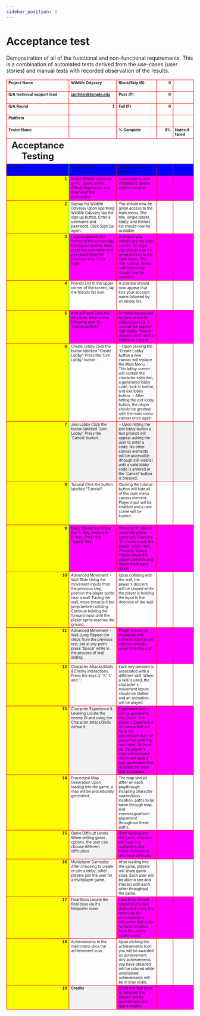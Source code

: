 ```yaml
---
sidebar_position: 3
---
```

# Acceptance test

Demonstration of all of the functional and non-functional requirements. This is a combination of automated tests derived from the use-cases (user stories) and manual tests with recorded observation of the results.

<table cellspacing="0" style="border-collapse: collapse;">
  <tbody>
    <tr>
      <td class="" style="width: 164.25px; height: 31.5px; font-weight: bold; font-size: 10px; vertical-align: top; border-width: 1px; border-style: solid; border-color: rgb(255, 0, 0); text-align: left;">Project Name</td>
      <td class="" style="width: 206.25px; height: 31.5px; font-weight: bold; font-size: 10px; text-align: left; vertical-align: top; border-bottom: 1px solid rgb(255, 0, 0); border-right: 1px solid rgb(255, 0, 0); border-top: 1px solid rgb(255, 0, 0);">Wildlife Odyssey</td>
      <td class="" style="width: 195.75px; height: 31.5px; font-weight: bold; font-size: 10px; text-align: left; vertical-align: top; border-bottom: 1px solid rgb(255, 0, 0); border-right: 1px solid rgb(255, 0, 0); border-top: 1px solid rgb(255, 0, 0);">Block/Skip (B)</td>
      <td class="" style="width: 164.25px; height: 31.5px; font-weight: bold; font-size: 10px; text-align: right; vertical-align: top; border-bottom: 1px solid rgb(255, 0, 0); border-right: 1px solid rgb(255, 0, 0); border-top: 1px solid rgb(255, 0, 0);">0</td>
      <td class="" style="width: 164.25px; height: 31.5px; font-weight: bold; font-size: 10px; vertical-align: top; border-bottom: 1px solid rgb(255, 0, 0); border-right: 1px solid rgb(255, 0, 0); border-top: 1px solid rgb(255, 0, 0);"></td>
    </tr>
    <tr>
      <td class="" style="width: 164.25px; height: 31.5px; font-weight: bold; font-size: 10px; text-align: left; vertical-align: top; border-bottom: 1px solid rgb(255, 0, 0); border-right: 1px solid rgb(255, 0, 0); border-left: 1px solid rgb(255, 0, 0);">Q/A technical support lead</td>
      <td class="" style="width: 206.25px; height: 31.5px; font-weight: bold; font-size: 10px; text-decoration-line: underline; text-align: left; vertical-align: top; border-bottom: 1px solid rgb(255, 0, 0); border-right: 1px solid rgb(255, 0, 0);">ian.tyler@temple.edu</td>
      <td class="" style="width: 195.75px; height: 31.5px; font-weight: bold; font-size: 10px; text-align: left; vertical-align: top; border-bottom: 1px solid rgb(255, 0, 0); border-right: 1px solid rgb(255, 0, 0);">Pass (P)  </td>
      <td class="" style="width: 164.25px; height: 31.5px; font-weight: bold; font-size: 10px; text-align: right; vertical-align: top; border-bottom: 1px solid rgb(255, 0, 0); border-right: 1px solid rgb(255, 0, 0);">0</td>
      <td class="" style="width: 164.25px; height: 31.5px; font-weight: bold; font-size: 10px; vertical-align: top; border-bottom: 1px solid rgb(255, 0, 0); border-right: 1px solid rgb(255, 0, 0);"></td>
    </tr>
    <tr>
      <td class="" style="width: 164.25px; height: 31.5px; font-weight: bold; font-size: 10px; text-align: left; vertical-align: top; border-bottom: 1px solid rgb(255, 0, 0); border-right: 1px solid rgb(255, 0, 0); border-left: 1px solid rgb(255, 0, 0);">Q/A Round</td>
      <td class="" style="width: 206.25px; height: 31.5px; font-weight: bold; font-size: 10px; text-align: right; vertical-align: top; border-bottom: 1px solid rgb(255, 0, 0); border-right: 1px solid rgb(255, 0, 0);">1</td>
      <td class="" style="width: 195.75px; height: 31.5px; font-weight: bold; font-size: 10px; text-align: left; vertical-align: top; border-bottom: 1px solid rgb(255, 0, 0); border-right: 1px solid rgb(255, 0, 0);">Fail (F)</td>
      <td class="" style="width: 164.25px; height: 31.5px; font-weight: bold; font-size: 10px; text-align: right; vertical-align: top; border-bottom: 1px solid rgb(255, 0, 0); border-right: 1px solid rgb(255, 0, 0);">0</td>
      <td class="" style="width: 164.25px; height: 31.5px; font-weight: bold; font-size: 10px; vertical-align: top; border-bottom: 1px solid rgb(255, 0, 0); border-right: 1px solid rgb(255, 0, 0);"></td>
    </tr>
    <tr>
      <td class="" style="width: 164.25px; height: 31.5px; font-weight: bold; font-size: 10px; text-align: left; vertical-align: top; border-bottom: 1px solid rgb(255, 0, 0); border-right: 1px solid rgb(255, 0, 0); border-left: 1px solid rgb(255, 0, 0);">Platform</td>
      <td class="" style="width: 206.25px; height: 31.5px; font-weight: bold; font-size: 10px; vertical-align: top; border-bottom: 1px solid rgb(255, 0, 0); border-right: 1px solid rgb(255, 0, 0);"></td>
      <td class="" style="width: 195.75px; height: 31.5px; font-weight: bold; font-size: 10px; vertical-align: top; border-bottom: 1px solid rgb(255, 0, 0); border-right: 1px solid rgb(255, 0, 0);"></td>
      <td class="" style="width: 164.25px; height: 31.5px; font-weight: bold; font-size: 10px; vertical-align: top; border-bottom: 1px solid rgb(255, 0, 0); border-right: 1px solid rgb(255, 0, 0);"></td>
      <td class="" style="width: 164.25px; height: 31.5px; font-weight: bold; font-size: 10px; vertical-align: top; border-bottom: 1px solid rgb(255, 0, 0); border-right: 1px solid rgb(255, 0, 0);"></td>
    </tr>
    <tr>
      <td class="" style="width: 164.25px; height: 31.5px; font-weight: bold; font-size: 10px; text-align: left; vertical-align: top; border-bottom: 1px solid rgb(255, 0, 0); border-right: 1px solid rgb(255, 0, 0); border-left: 1px solid rgb(255, 0, 0);">Tester Name</td>
      <td class="" style="width: 206.25px; height: 31.5px; font-weight: bold; font-size: 10px; vertical-align: top; border-bottom: 1px solid rgb(255, 0, 0); border-right: 1px solid rgb(255, 0, 0);"></td>
      <td class="" style="width: 195.75px; height: 31.5px; font-weight: bold; font-size: 10px; text-align: left; vertical-align: top; border-bottom: 1px solid rgb(255, 0, 0); border-right: 1px solid rgb(255, 0, 0);">% Complete</td>
      <td class="" style="width: 164.25px; height: 31.5px; font-weight: bold; font-size: 10px; text-align: right; vertical-align: top; border-bottom: 1px solid rgb(255, 0, 0); border-right: 1px solid rgb(255, 0, 0);">0%</td>
      <td class="" style="width: 164.25px; height: 31.5px; font-weight: bold; font-size: 10px; text-align: left; vertical-align: top; border-bottom: 1px solid rgb(255, 0, 0); border-right: 1px solid rgb(255, 0, 0);">Notes if failed</td>
    </tr>
    <tr>
      <td class="" style="width: 164.25px; height: 31.5px; font-weight: bold; font-size: 24px; text-align: center; vertical-align: top; border-bottom: 1px solid rgb(255, 0, 0); border-left: 1px solid rgb(255, 0, 0);">Acceptance Testing</td>
      <td class="" style="width: 206.25px; height: 31.5px; font-weight: bold; font-size: 24px; text-align: center; vertical-align: top; border-bottom: 1px solid rgb(255, 0, 0);"></td>
      <td class="" style="width: 195.75px; height: 31.5px; font-weight: bold; font-size: 24px; text-align: center; vertical-align: top; border-bottom: 1px solid rgb(255, 0, 0);"></td>
      <td class="" style="width: 164.25px; height: 31.5px; font-weight: bold; font-size: 24px; text-align: center; vertical-align: top; border-bottom: 1px solid rgb(255, 0, 0);"></td>
      <td class="" style="width: 164.25px; height: 31.5px; font-weight: bold; font-size: 24px; text-align: center; vertical-align: top; border-bottom: 1px solid rgb(255, 0, 0); border-right: 1px solid rgb(255, 0, 0);"></td>
    </tr>
    <tr>
      <td class="" style="background-color: rgb(0, 0, 255); width: 164.25px; height: 31.5px; font-weight: bold; font-size: 10px; text-align: left; vertical-align: top; border-bottom: 1px solid rgb(255, 0, 0); border-right: 1px solid rgb(0, 255, 0); border-left: 1px solid rgb(255, 0, 0);">Test ID</td>
      <td class="" style="background-color: rgb(0, 0, 255); width: 206.25px; height: 31.5px; font-size: 10px; text-align: left; vertical-align: top; border-bottom: 1px solid rgb(255, 0, 0); border-right: 1px solid rgb(255, 0, 0);">Action/Steps</td>
      <td class="" style="background-color: rgb(0, 0, 255); width: 195.75px; height: 31.5px; font-size: 10px; text-align: left; vertical-align: top; border-bottom: 1px solid rgb(255, 0, 0); border-right: 1px solid rgb(255, 0, 0);">Notes/Expected Result</td>
      <td class="" style="background-color: rgb(0, 0, 255); width: 164.25px; height: 31.5px; font-size: 10px; vertical-align: top; border-bottom: 1px solid rgb(255, 0, 0); border-right: 1px solid rgb(255, 0, 0);"></td>
      <td class="" style="background-color: rgb(0, 0, 255); width: 164.25px; height: 31.5px; font-size: 10px; vertical-align: top; border-bottom: 1px solid rgb(255, 0, 0); border-right: 1px solid rgb(255, 0, 0);"></td>
    </tr>
    <tr>
      <td class="" style="background-color: rgb(255, 255, 0); width: 164.25px; height: 66.75px; font-weight: bold; font-size: 10px; text-align: right; vertical-align: top; border-bottom: 1px solid rgb(255, 0, 0); border-right: 1px solid rgb(0, 255, 0); border-left: 1px solid rgb(255, 0, 0);">1</td>
      <td class="" style="background-color: rgb(255, 0, 255); width: 206.25px; height: 66.75px; font-size: 10px; text-align: left; vertical-align: top; border-bottom: 1px solid rgb(255, 0, 0); border-right: 1px solid rgb(255, 0, 0);">Install Wildlife Odyssey to PC. 
Open up our Github Repository and download the executable.</td>
      <td class="" style="background-color: rgb(255, 0, 255); width: 195.75px; height: 66.75px; font-size: 10px; text-align: left; vertical-align: top; border-bottom: 1px solid rgb(255, 0, 0); border-right: 1px solid rgb(255, 0, 0);">Executable is now installed to device and is runnable.</td>
      <td class="" style="background-color: rgb(255, 0, 255); width: 164.25px; height: 66.75px; font-size: 10px; vertical-align: top; border-bottom: 1px solid rgb(255, 0, 0); border-right: 1px solid rgb(255, 0, 0);"></td>
      <td class="" style="background-color: rgb(255, 0, 255); width: 164.25px; height: 66.75px; font-size: 10px; vertical-align: top; border-bottom: 1px solid rgb(255, 0, 0); border-right: 1px solid rgb(255, 0, 0);"></td>
    </tr>
    <tr>
      <td class="" style="background-color: rgb(255, 255, 0); width: 164.25px; height: 82.5px; font-weight: bold; font-size: 10px; text-align: right; vertical-align: top; border-bottom: 1px solid rgb(255, 0, 0); border-right: 1px solid rgb(0, 255, 0); border-left: 1px solid rgb(255, 0, 0);">2</td>
      <td class="" style="width: 206.25px; height: 82.5px; font-size: 10px; text-align: left; vertical-align: top; border-bottom: 1px solid rgb(255, 0, 0); border-right: 1px solid rgb(255, 0, 0);">Signup for Wildlife Odyssey
Upon openning Wildlife Odyssey tap the sign up button. Enter a username and password. Click Sign Up again.</td>
      <td class="" style="width: 195.75px; height: 82.5px; font-size: 10px; text-align: left; vertical-align: top; border-bottom: 1px solid rgb(255, 0, 0); border-right: 1px solid rgb(255, 0, 0);">You should now be given access to the main menu. The title, single player, lobby, and friends list should now be available.</td>
      <td class="" style="width: 164.25px; height: 82.5px; font-size: 10px; vertical-align: top; border-bottom: 1px solid rgb(255, 0, 0); border-right: 1px solid rgb(255, 0, 0);"></td>
      <td class="" style="width: 164.25px; height: 82.5px; font-size: 10px; vertical-align: top; border-bottom: 1px solid rgb(255, 0, 0); border-right: 1px solid rgb(255, 0, 0);"></td>
    </tr>
    <tr>
      <td class="" style="background-color: rgb(255, 255, 0); width: 164.25px; height: 80.25px; font-weight: bold; font-size: 10px; text-align: right; vertical-align: top; border-bottom: 1px solid rgb(255, 0, 0); border-right: 1px solid rgb(0, 255, 0); border-left: 1px solid rgb(255, 0, 0);">3</td>
      <td class="" style="background-color: rgb(255, 0, 255); width: 206.25px; height: 80.25px; font-size: 10px; text-align: left; vertical-align: top; border-bottom: 1px solid rgb(255, 0, 0); border-right: 1px solid rgb(255, 0, 0);">Login/Logout
In the corner of the screen tap the log out button. Now, enter the username and password from the previous step. Click login.</td>
      <td class="" style="background-color: rgb(255, 0, 255); width: 195.75px; height: 80.25px; font-size: 10px; text-align: left; vertical-align: top; border-bottom: 1px solid rgb(255, 0, 0); border-right: 1px solid rgb(255, 0, 0);">At logout you should see the login screen. On login you should now be given access to the main menu. The title, tutorial, lobby, and friends list should now be available.</td>
      <td class="" style="background-color: rgb(255, 0, 255); width: 164.25px; height: 80.25px; font-size: 10px; vertical-align: top; border-bottom: 1px solid rgb(255, 0, 0); border-right: 1px solid rgb(255, 0, 0);"></td>
      <td class="" style="background-color: rgb(255, 0, 255); width: 164.25px; height: 80.25px; font-size: 10px; vertical-align: top; border-bottom: 1px solid rgb(255, 0, 0); border-right: 1px solid rgb(255, 0, 0);"></td>
    </tr>
    <tr>
      <td class="" style="background-color: rgb(255, 255, 0); width: 164.25px; height: 80.25px; font-weight: bold; font-size: 10px; text-align: right; vertical-align: top; border-bottom: 1px solid rgb(255, 0, 0); border-right: 1px solid rgb(0, 255, 0); border-left: 1px solid rgb(255, 0, 0);">4</td>
      <td class="" style="width: 206.25px; height: 80.25px; font-size: 10px; text-align: left; vertical-align: top; border-bottom: 1px solid rgb(255, 0, 0); border-right: 1px solid rgb(255, 0, 0);">Friends List
In the upper corner of the screen, tap the friends list icon.</td>
      <td class="" style="width: 195.75px; height: 80.25px; font-size: 10px; text-align: left; vertical-align: top; border-bottom: 1px solid rgb(255, 0, 0); border-right: 1px solid rgb(255, 0, 0);">A side bar should now appear that lists your account name followed by an empty list.</td>
      <td class="" style="width: 164.25px; height: 80.25px; font-size: 10px; vertical-align: top; border-bottom: 1px solid rgb(255, 0, 0); border-right: 1px solid rgb(255, 0, 0);"></td>
      <td class="" style="width: 164.25px; height: 80.25px; font-size: 10px; vertical-align: top; border-bottom: 1px solid rgb(255, 0, 0); border-right: 1px solid rgb(255, 0, 0);"></td>
    </tr>
    <tr>
      <td class="" style="background-color: rgb(255, 255, 0); width: 164.25px; height: 80.25px; font-weight: bold; font-size: 10px; text-align: right; vertical-align: top; border-bottom: 1px solid rgb(255, 0, 0); border-right: 1px solid rgb(0, 255, 0); border-left: 1px solid rgb(255, 0, 0);">5</td>
      <td class="" style="background-color: rgb(255, 0, 255); width: 206.25px; height: 80.25px; font-size: 10px; text-align: left; vertical-align: top; border-bottom: 1px solid rgb(255, 0, 0); border-right: 1px solid rgb(255, 0, 0);">Add a Friend
Click the plus icon. Enter in the following user ID: 'Eddyiscool123'
</td>
      <td class="" style="background-color: rgb(255, 0, 255); width: 195.75px; height: 80.25px; font-size: 10px; text-align: left; vertical-align: top; border-bottom: 1px solid rgb(255, 0, 0); border-right: 1px solid rgb(255, 0, 0);">A friend request will be sent to the ID Eddyiscool123. A prompt will appear that states "Friend request sent" with a button to close it.</td>
      <td class="" style="background-color: rgb(255, 0, 255); width: 164.25px; height: 80.25px; font-size: 10px; vertical-align: top; border-bottom: 1px solid rgb(255, 0, 0); border-right: 1px solid rgb(255, 0, 0);"></td>
      <td class="" style="background-color: rgb(255, 0, 255); width: 164.25px; height: 80.25px; font-size: 10px; vertical-align: top; border-bottom: 1px solid rgb(255, 0, 0); border-right: 1px solid rgb(255, 0, 0);"></td>
    </tr>
    <tr>
      <td class="" style="background-color: rgb(255, 255, 0); width: 164.25px; height: 119.25px; font-weight: bold; font-size: 10px; text-align: right; vertical-align: top; border-bottom: 1px solid rgb(255, 0, 0); border-right: 1px solid rgb(0, 255, 0); border-left: 1px solid rgb(255, 0, 0);">6</td>
      <td class="" style="width: 206.25px; height: 119.25px; font-size: 10px; text-align: left; vertical-align: top; border-bottom: 1px solid rgb(255, 0, 0); border-right: 1px solid rgb(255, 0, 0);">Create Lobby
Click the button labelled "Create Lobby"
Press the 'Exit Lobby' button.


</td>
      <td class="" style="width: 195.75px; height: 119.25px; font-size: 10px; text-align: left; vertical-align: top; border-bottom: 1px solid rgb(255, 0, 0); border-right: 1px solid rgb(255, 0, 0);">- Upon clicking the 'Create Lobby' button a new canvas will replace the Main Menu.
- This lobby screen will contain the character selection, a generated lobby code, lock in button, and exit lobby button.
- After hitting the exit lobby button, the player should be greeted with the main menu canvas once again.
</td>
      <td class="" style="width: 164.25px; height: 119.25px; font-size: 10px; vertical-align: top; border-bottom: 1px solid rgb(255, 0, 0); border-right: 1px solid rgb(255, 0, 0);"></td>
      <td class="" style="width: 164.25px; height: 119.25px; font-size: 10px; vertical-align: top; border-bottom: 1px solid rgb(255, 0, 0); border-right: 1px solid rgb(255, 0, 0);"></td>
    </tr>
    <tr>
      <td class="" style="background-color: rgb(255, 255, 0); width: 164.25px; height: 117px; font-weight: bold; font-size: 10px; text-align: right; vertical-align: top; border-bottom: 1px solid rgb(255, 0, 0); border-right: 1px solid rgb(0, 255, 0); border-left: 1px solid rgb(255, 0, 0);">7</td>
      <td class="" style="background-color: rgb(242, 242, 242); width: 206.25px; height: 117px; font-size: 10px; text-align: left; vertical-align: top; border-bottom: 1px solid rgb(255, 0, 0); border-right: 1px solid rgb(255, 0, 0);">Join Lobby
Click the button labelled "Join Lobby"
Press the 'Cancel' button.</td>
      <td class="" style="background-color: rgb(242, 242, 242); width: 195.75px; height: 117px; font-size: 10px; text-align: left; vertical-align: top; border-bottom: 1px solid rgb(255, 0, 0); border-right: 1px solid rgb(255, 0, 0);">- Upon hitting the join lobby button a text prompt will appear asking the user to enter a code. No other canvas elements will be accessible (though still visible) until a valid lobby code is entered or the 'Cancel' button is pressed.</td>
      <td class="" style="background-color: rgb(242, 242, 242); width: 164.25px; height: 117px; font-size: 10px; vertical-align: top; border-bottom: 1px solid rgb(255, 0, 0); border-right: 1px solid rgb(255, 0, 0);"></td>
      <td class="" style="background-color: rgb(242, 242, 242); width: 164.25px; height: 117px; font-size: 10px; vertical-align: top; border-bottom: 1px solid rgb(255, 0, 0); border-right: 1px solid rgb(255, 0, 0);"></td>
    </tr>
    <tr>
      <td class="" style="background-color: rgb(255, 255, 0); width: 164.25px; height: 117px; font-weight: bold; font-size: 10px; text-align: right; vertical-align: top; border-bottom: 1px solid rgb(255, 0, 0); border-right: 1px solid rgb(0, 255, 0); border-left: 1px solid rgb(255, 0, 0);">8</td>
      <td class="" style="width: 206.25px; height: 117px; font-size: 10px; text-align: left; vertical-align: top; border-bottom: 1px solid rgb(255, 0, 0); border-right: 1px solid rgb(255, 0, 0);">Tutorial
Click the button labelled "Tutorial".</td>
      <td class="" style="width: 195.75px; height: 117px; font-size: 10px; text-align: left; vertical-align: top; border-bottom: 1px solid rgb(255, 0, 0); border-right: 1px solid rgb(255, 0, 0);">Clicking the tutorial button will hide all of the main menu canvas element. Player input will be enabled and a new scene will be loaded.</td>
      <td class="" style="width: 164.25px; height: 117px; font-size: 10px; vertical-align: top; border-bottom: 1px solid rgb(255, 0, 0); border-right: 1px solid rgb(255, 0, 0);"></td>
      <td class="" style="width: 164.25px; height: 117px; font-size: 10px; vertical-align: top; border-bottom: 1px solid rgb(255, 0, 0); border-right: 1px solid rgb(255, 0, 0);"></td>
    </tr>
    <tr>
      <td class="" style="background-color: rgb(255, 255, 0); width: 164.25px; height: 126px; font-weight: bold; font-size: 10px; text-align: right; vertical-align: top; border-bottom: 1px solid rgb(255, 0, 0); border-right: 1px solid rgb(0, 255, 0); border-left: 1px solid rgb(255, 0, 0);">9</td>
      <td class="" style="background-color: rgb(255, 0, 255); width: 206.25px; height: 126px; font-size: 10px; text-align: left; vertical-align: top; border-bottom: 1px solid rgb(255, 0, 0); border-right: 1px solid rgb(255, 0, 0);">Basic Movement
Press the 'A' Key.
Press the ' D' Key.
Press the 'Space' Key.
</td>
      <td class="" style="background-color: rgb(255, 0, 255); width: 195.75px; height: 126px; font-size: 10px; text-align: left; vertical-align: top; border-bottom: 1px solid rgb(255, 0, 0); border-right: 1px solid rgb(255, 0, 0);">Pressing 'A' should move the player sprite left.
Pressing 'D' should move the player sprite right.
Pressing 'Space' should move the player upwards and return them back down.
</td>
      <td class="" style="background-color: rgb(255, 0, 255); width: 164.25px; height: 126px; font-size: 10px; vertical-align: top; border-bottom: 1px solid rgb(255, 0, 0); border-right: 1px solid rgb(255, 0, 0);"></td>
      <td class="" style="background-color: rgb(255, 0, 255); width: 164.25px; height: 126px; font-size: 10px; vertical-align: top; border-bottom: 1px solid rgb(255, 0, 0); border-right: 1px solid rgb(255, 0, 0);"></td>
    </tr>
    <tr>
      <td class="" style="background-color: rgb(255, 255, 0); width: 164.25px; height: 117px; font-weight: bold; font-size: 10px; text-align: right; vertical-align: top; border-bottom: 1px solid rgb(255, 0, 0); border-right: 1px solid rgb(255, 0, 0); border-left: 1px solid rgb(255, 0, 0);">10</td>
      <td class="" style="width: 206.25px; height: 117px; font-size: 10px; text-align: left; vertical-align: top; border-bottom: 1px solid rgb(255, 0, 0); border-right: 1px solid rgb(255, 0, 0);">Advanced Movement - Wall Slide
Using the movement inputs from the previous step, position the player sprite near a wall.
Facing the wall, move towards it but jump before colliding. Continue holding the forward input until the player sprite reaches the ground.
</td>
      <td class="" style="width: 195.75px; height: 117px; font-size: 10px; text-align: left; vertical-align: top; border-bottom: 1px solid rgb(255, 0, 0); border-right: 1px solid rgb(255, 0, 0);">Upon colliding with the wall, the player's descent will be slowed while the player is holding the input in the direction of the wall.</td>
      <td class="" style="width: 164.25px; height: 117px; font-size: 10px; vertical-align: top; border-bottom: 1px solid rgb(255, 0, 0); border-right: 1px solid rgb(255, 0, 0);"></td>
      <td class="" style="width: 164.25px; height: 117px; font-size: 10px; vertical-align: top; border-bottom: 1px solid rgb(255, 0, 0); border-right: 1px solid rgb(255, 0, 0);"></td>
    </tr>
    <tr>
      <td class="" style="background-color: rgb(255, 255, 0); width: 164.25px; height: 96.75px; font-weight: bold; font-size: 10px; text-align: right; vertical-align: top; border-bottom: 1px solid rgb(255, 0, 0); border-right: 1px solid rgb(255, 0, 0); border-left: 1px solid rgb(255, 0, 0);">11</td>
      <td class="" style="background-color: rgb(242, 242, 242); width: 206.25px; height: 96.75px; font-size: 10px; text-align: left; vertical-align: top; border-bottom: 1px solid rgb(255, 0, 0); border-right: 1px solid rgb(255, 0, 0);">Advanced Movement - Wall Jump
Repeat the steps from the previous test, but at any point press 'Space' while in the process of wall sliding.</td>
      <td class="" style="background-color: rgb(255, 0, 255); width: 195.75px; height: 96.75px; font-size: 10px; text-align: left; vertical-align: top; border-bottom: 1px solid rgb(255, 0, 0); border-right: 1px solid rgb(255, 0, 0);">Player should be displaced with some horizontal and vertical velocity away from the wall.</td>
      <td class="" style="background-color: rgb(255, 0, 255); width: 164.25px; height: 96.75px; font-size: 10px; vertical-align: top; border-bottom: 1px solid rgb(255, 0, 0); border-right: 1px solid rgb(255, 0, 0);"></td>
      <td class="" style="background-color: rgb(255, 0, 255); width: 164.25px; height: 96.75px; font-size: 10px; vertical-align: top; border-bottom: 1px solid rgb(255, 0, 0); border-right: 1px solid rgb(255, 0, 0);"></td>
    </tr>
    <tr>
      <td class="" style="background-color: rgb(255, 255, 0); width: 164.25px; height: 54.75px; font-weight: bold; font-size: 10px; text-align: right; vertical-align: top; border-bottom: 1px solid rgb(255, 0, 0); border-right: 1px solid rgb(255, 0, 0); border-left: 1px solid rgb(255, 0, 0);">12</td>
      <td class="" style="width: 206.25px; height: 54.75px; font-size: 10px; text-align: left; vertical-align: top; border-bottom: 1px solid rgb(255, 0, 0); border-right: 1px solid rgb(255, 0, 0);">Character Attacks/Skills &amp; Enemy Interactions
Press the keys 'J' 'K' 'L' and ';'</td>
      <td class="" style="width: 195.75px; height: 54.75px; font-size: 10px; text-align: left; vertical-align: top; border-bottom: 1px solid rgb(255, 0, 0); border-right: 1px solid rgb(255, 0, 0);">Each key pressed is associated with a different skill. When a skill is used, the character's movement inputs should be stalled and an animation will be played.</td>
      <td class="" style="width: 164.25px; height: 54.75px; font-size: 10px; vertical-align: top; border-bottom: 1px solid rgb(255, 0, 0); border-right: 1px solid rgb(255, 0, 0);"></td>
      <td class="" style="width: 164.25px; height: 54.75px; font-size: 10px; vertical-align: top; border-bottom: 1px solid rgb(255, 0, 0); border-right: 1px solid rgb(255, 0, 0);"></td>
    </tr>
    <tr>
      <td class="" style="background-color: rgb(255, 255, 0); width: 164.25px; height: 96.75px; font-weight: bold; font-size: 10px; text-align: right; vertical-align: top; border-bottom: 1px solid rgb(255, 0, 0); border-right: 1px solid rgb(255, 0, 0); border-left: 1px solid rgb(255, 0, 0);">13</td>
      <td class="" style="background-color: rgb(242, 242, 242); width: 206.25px; height: 96.75px; font-size: 10px; text-align: left; vertical-align: top; border-bottom: 1px solid rgb(255, 0, 0); border-right: 1px solid rgb(255, 0, 0);">Character Experience &amp; Leveling
Locate the enemy AI and using the Character Attack/Skills defeat it.</td>
      <td class="" style="background-color: rgb(255, 0, 255); width: 195.75px; height: 96.75px; font-size: 10px; text-align: left; vertical-align: top; border-bottom: 1px solid rgb(255, 0, 0); border-right: 1px solid rgb(255, 0, 0);">Experience points will be granted to the player. The player's Experience UI component will fill to the percentage that the player has until the next level. On level up, the player's stats will increase which will have a pop up window that displays the stats that increased.</td>
      <td class="" style="background-color: rgb(255, 0, 255); width: 164.25px; height: 96.75px; font-size: 10px; vertical-align: top; border-bottom: 1px solid rgb(255, 0, 0); border-right: 1px solid rgb(255, 0, 0);"></td>
      <td class="" style="background-color: rgb(255, 0, 255); width: 164.25px; height: 96.75px; font-size: 10px; vertical-align: top; border-bottom: 1px solid rgb(255, 0, 0); border-right: 1px solid rgb(255, 0, 0);"></td>
    </tr>
    <tr>
      <td class="" style="background-color: rgb(255, 255, 0); width: 164.25px; height: 68.25px; font-weight: bold; font-size: 10px; text-align: right; vertical-align: top; border-bottom: 1px solid rgb(255, 0, 0); border-right: 1px solid rgb(255, 0, 0); border-left: 1px solid rgb(255, 0, 0);">14</td>
      <td class="" style="width: 206.25px; height: 68.25px; font-size: 10px; text-align: left; vertical-align: top; border-bottom: 1px solid rgb(255, 0, 0); border-right: 1px solid rgb(255, 0, 0);">Procedural Map Generation
Upon loading into the game, a map will be procedurally generated.</td>
      <td class="" style="width: 195.75px; height: 68.25px; font-size: 10px; text-align: left; vertical-align: top; border-bottom: 1px solid rgb(255, 0, 0); border-right: 1px solid rgb(255, 0, 0);">The map should differ on each playthrough. Including character spawn/boss location, paths to be taken through map, and enemies/platform placement throughout these paths.</td>
      <td class="" style="width: 164.25px; height: 68.25px; font-size: 10px; vertical-align: top; border-bottom: 1px solid rgb(255, 0, 0); border-right: 1px solid rgb(255, 0, 0);"></td>
      <td class="" style="width: 164.25px; height: 68.25px; font-size: 10px; vertical-align: top; border-bottom: 1px solid rgb(255, 0, 0); border-right: 1px solid rgb(255, 0, 0);"></td>
    </tr>
    <tr>
      <td class="" style="background-color: rgb(255, 255, 0); width: 164.25px; height: 41.25px; font-weight: bold; font-size: 10px; text-align: right; vertical-align: top; border-bottom: 1px solid rgb(255, 0, 0); border-right: 1px solid rgb(255, 0, 0); border-left: 1px solid rgb(255, 0, 0);">15</td>
      <td class="" style="background-color: rgb(242, 242, 242); width: 206.25px; height: 41.25px; font-size: 10px; text-align: left; vertical-align: top; border-bottom: 1px solid rgb(255, 0, 0); border-right: 1px solid rgb(255, 0, 0);">Game Difficult Levels
When setting game options, the user can choose different difficulties</td>
      <td class="" style="background-color: rgb(255, 0, 255); width: 195.75px; height: 41.25px; font-size: 10px; text-align: left; vertical-align: top; border-bottom: 1px solid rgb(255, 0, 0); border-right: 1px solid rgb(255, 0, 0);">After loading into the game, enemies will have stat multipliers that either increase or decrease difficulty</td>
      <td class="" style="background-color: rgb(255, 0, 255); width: 164.25px; height: 41.25px; font-size: 10px; vertical-align: top; border-bottom: 1px solid rgb(255, 0, 0); border-right: 1px solid rgb(255, 0, 0);"></td>
      <td class="" style="background-color: rgb(255, 0, 255); width: 164.25px; height: 41.25px; font-size: 10px; vertical-align: top; border-bottom: 1px solid rgb(255, 0, 0); border-right: 1px solid rgb(255, 0, 0);"></td>
    </tr>
    <tr>
      <td class="" style="background-color: rgb(255, 255, 0); width: 164.25px; height: 54.75px; font-weight: bold; font-size: 10px; text-align: right; vertical-align: top; border-bottom: 1px solid rgb(255, 0, 0); border-right: 1px solid rgb(255, 0, 0); border-left: 1px solid rgb(255, 0, 0);">16</td>
      <td class="" style="width: 206.25px; height: 54.75px; font-size: 10px; text-align: left; vertical-align: top; border-bottom: 1px solid rgb(255, 0, 0); border-right: 1px solid rgb(255, 0, 0);">Multiplayer Gameplay
After choosing to create or join a lobby, other players join the user for a multiplayer game.</td>
      <td class="" style="width: 195.75px; height: 54.75px; font-size: 10px; text-align: left; vertical-align: top; border-bottom: 1px solid rgb(255, 0, 0); border-right: 1px solid rgb(255, 0, 0);">After loading into the game, players will share game state. Each user will be able to see and interact with each other throughout the game.</td>
      <td class="" style="width: 164.25px; height: 54.75px; font-size: 10px; vertical-align: top; border-bottom: 1px solid rgb(255, 0, 0); border-right: 1px solid rgb(255, 0, 0);"></td>
      <td class="" style="width: 164.25px; height: 54.75px; font-size: 10px; vertical-align: top; border-bottom: 1px solid rgb(255, 0, 0); border-right: 1px solid rgb(255, 0, 0);"></td>
    </tr>
    <tr>
      <td class="" style="background-color: rgb(255, 255, 0); width: 164.25px; height: 54.75px; font-weight: bold; font-size: 10px; text-align: right; vertical-align: top; border-bottom: 1px solid rgb(255, 0, 0); border-right: 1px solid rgb(255, 0, 0); border-left: 1px solid rgb(255, 0, 0);">17</td>
      <td class="" style="background-color: rgb(242, 242, 242); width: 206.25px; height: 54.75px; font-size: 10px; text-align: left; vertical-align: top; border-bottom: 1px solid rgb(255, 0, 0); border-right: 1px solid rgb(255, 0, 0);">Final Boss
Locate the final boss via it's teleporter room.</td>
      <td class="" style="background-color: rgb(255, 0, 255); width: 195.75px; height: 54.75px; font-size: 10px; text-align: left; vertical-align: top; border-bottom: 1px solid rgb(255, 0, 0); border-right: 1px solid rgb(255, 0, 0);">Final boss should spawn in it's own dedicated room. It's room can be accessed by a teleporter that is the furthest distance from the user's spawn point.</td>
      <td class="" style="background-color: rgb(255, 0, 255); width: 164.25px; height: 54.75px; font-size: 10px; vertical-align: top; border-bottom: 1px solid rgb(255, 0, 0); border-right: 1px solid rgb(255, 0, 0);"></td>
      <td class="" style="background-color: rgb(255, 0, 255); width: 164.25px; height: 54.75px; font-size: 10px; vertical-align: top; border-bottom: 1px solid rgb(255, 0, 0); border-right: 1px solid rgb(255, 0, 0);"></td>
    </tr>
    <tr>
      <td class="" style="background-color: rgb(255, 255, 0); width: 164.25px; height: 58.5px; font-weight: bold; font-size: 10px; text-align: right; vertical-align: top; border-bottom: 1px solid rgb(255, 0, 0); border-right: 1px solid rgb(255, 0, 0); border-left: 1px solid rgb(255, 0, 0);">18</td>
      <td class="" style="width: 206.25px; height: 58.5px; font-size: 10px; text-align: left; vertical-align: top; border-bottom: 1px solid rgb(255, 0, 0); border-right: 1px solid rgb(255, 0, 0);">Achievements
In the main menu click the achievement icon.</td>
      <td class="" style="width: 195.75px; height: 58.5px; font-size: 10px; text-align: left; vertical-align: top; border-bottom: 1px solid rgb(255, 0, 0); border-right: 1px solid rgb(255, 0, 0);">Upon clicking the achievements icon you will be awarded an achievement. Any achievements you have obtained will be colored while unobtained achievements will be in gray scale.</td>
      <td class="" style="width: 164.25px; height: 58.5px; font-size: 10px; vertical-align: top; border-bottom: 1px solid rgb(255, 0, 0); border-right: 1px solid rgb(255, 0, 0);"></td>
      <td class="" style="width: 164.25px; height: 58.5px; font-size: 10px; vertical-align: top; border-bottom: 1px solid rgb(255, 0, 0); border-right: 1px solid rgb(255, 0, 0);"></td>
    </tr>
    <tr>
      <td class="" style="background-color: rgb(255, 255, 0); width: 164.25px; height: 40.5px; font-weight: bold; font-size: 10px; text-align: right; vertical-align: top; border-bottom: 1px solid rgb(255, 0, 0); border-right: 1px solid rgb(255, 0, 0); border-left: 1px solid rgb(255, 0, 0);">19</td>
      <td class="" style="background-color: rgb(242, 242, 242); width: 206.25px; height: 40.5px; font-weight: bold; font-size: 10px; text-align: left; vertical-align: top; border-bottom: 1px solid rgb(255, 0, 0); border-right: 1px solid rgb(255, 0, 0);">Credits</td>
      <td class="" style="background-color: rgb(255, 0, 255); width: 195.75px; height: 40.5px; font-size: 10px; text-align: left; vertical-align: top; border-bottom: 1px solid rgb(255, 0, 0); border-right: 1px solid rgb(255, 0, 0);">Once the final boss is defeated the players will be greeted with end game credits. </td>
      <td class="" style="background-color: rgb(255, 0, 255); width: 164.25px; height: 40.5px; font-size: 10px; vertical-align: top; border-bottom: 1px solid rgb(255, 0, 0); border-right: 1px solid rgb(255, 0, 0);"></td>
      <td class="" style="background-color: rgb(255, 0, 255); width: 164.25px; height: 40.5px; font-size: 10px; vertical-align: top; border-bottom: 1px solid rgb(255, 0, 0); border-right: 1px solid rgb(255, 0, 0);"></td>
    </tr>
  </tbody>
</table>
